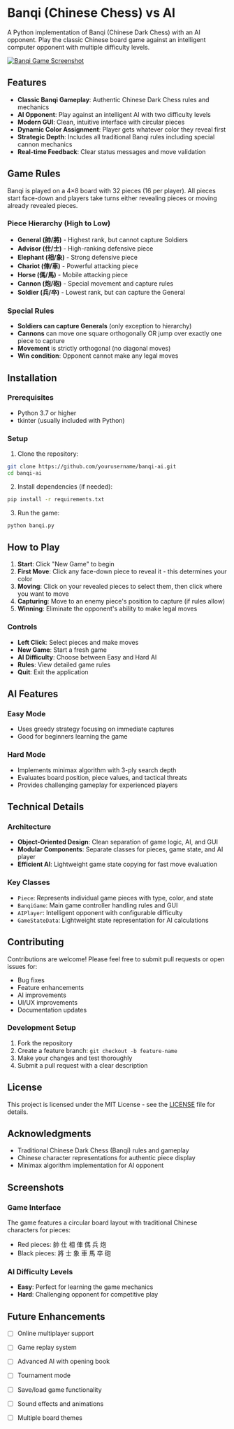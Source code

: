 # Banqi (Chinese Chess) vs AI

A Python implementation of Banqi (Chinese Dark Chess) with an AI opponent. Play the classic Chinese board game against an intelligent computer opponent with multiple difficulty levels.

[![Banqi Game Screenshot](screenshot.png)](https://github.com/lee-cheng-han/Banqi-Chinese-Chess-vs-AI/blob/31bb3bfbd97ec5b1079ab14ec913d312081c70cb/demo.png)

## Features

- **Classic Banqi Gameplay**: Authentic Chinese Dark Chess rules and mechanics
- **AI Opponent**: Play against an intelligent AI with two difficulty levels
- **Modern GUI**: Clean, intuitive interface with circular pieces
- **Dynamic Color Assignment**: Player gets whatever color they reveal first
- **Strategic Depth**: Includes all traditional Banqi rules including special cannon mechanics
- **Real-time Feedback**: Clear status messages and move validation

## Game Rules

Banqi is played on a 4×8 board with 32 pieces (16 per player). All pieces start face-down and players take turns either revealing pieces or moving already revealed pieces.

### Piece Hierarchy (High to Low)
- **General (帥/將)** - Highest rank, but cannot capture Soldiers
- **Advisor (仕/士)** - High-ranking defensive piece
- **Elephant (相/象)** - Strong defensive piece
- **Chariot (俥/車)** - Powerful attacking piece
- **Horse (傌/馬)** - Mobile attacking piece
- **Cannon (炮/砲)** - Special movement and capture rules
- **Soldier (兵/卒)** - Lowest rank, but can capture the General

### Special Rules
- **Soldiers can capture Generals** (only exception to hierarchy)
- **Cannons** can move one square orthogonally OR jump over exactly one piece to capture
- **Movement** is strictly orthogonal (no diagonal moves)
- **Win condition**: Opponent cannot make any legal moves

## Installation

### Prerequisites
- Python 3.7 or higher
- tkinter (usually included with Python)

### Setup
1. Clone the repository:
```bash
git clone https://github.com/yourusername/banqi-ai.git
cd banqi-ai
```

2. Install dependencies (if needed):
```bash
pip install -r requirements.txt
```

3. Run the game:
```bash
python banqi.py
```

## How to Play

1. **Start**: Click "New Game" to begin
2. **First Move**: Click any face-down piece to reveal it - this determines your color
3. **Moving**: Click on your revealed pieces to select them, then click where you want to move
4. **Capturing**: Move to an enemy piece's position to capture (if rules allow)
5. **Winning**: Eliminate the opponent's ability to make legal moves

### Controls
- **Left Click**: Select pieces and make moves
- **New Game**: Start a fresh game
- **AI Difficulty**: Choose between Easy and Hard AI
- **Rules**: View detailed game rules
- **Quit**: Exit the application

## AI Features

### Easy Mode
- Uses greedy strategy focusing on immediate captures
- Good for beginners learning the game

### Hard Mode
- Implements minimax algorithm with 3-ply search depth
- Evaluates board position, piece values, and tactical threats
- Provides challenging gameplay for experienced players

## Technical Details

### Architecture
- **Object-Oriented Design**: Clean separation of game logic, AI, and GUI
- **Modular Components**: Separate classes for pieces, game state, and AI player
- **Efficient AI**: Lightweight game state copying for fast move evaluation

### Key Classes
- `Piece`: Represents individual game pieces with type, color, and state
- `BanqiGame`: Main game controller handling rules and GUI
- `AIPlayer`: Intelligent opponent with configurable difficulty
- `GameStateData`: Lightweight state representation for AI calculations

## Contributing

Contributions are welcome! Please feel free to submit pull requests or open issues for:

- Bug fixes
- Feature enhancements
- AI improvements
- UI/UX improvements
- Documentation updates

### Development Setup
1. Fork the repository
2. Create a feature branch: `git checkout -b feature-name`
3. Make your changes and test thoroughly
4. Submit a pull request with a clear description

## License

This project is licensed under the MIT License - see the [LICENSE](LICENSE) file for details.

## Acknowledgments

- Traditional Chinese Dark Chess (Banqi) rules and gameplay
- Chinese character representations for authentic piece display
- Minimax algorithm implementation for AI opponent

## Screenshots

### Game Interface
The game features a circular board layout with traditional Chinese characters for pieces:
- Red pieces: 帥 仕 相 俥 傌 兵 炮
- Black pieces: 將 士 象 車 馬 卒 砲

### AI Difficulty Levels
- **Easy**: Perfect for learning the game mechanics
- **Hard**: Challenging opponent for competitive play

## Future Enhancements

- [ ] Online multiplayer support
- [ ] Game replay system
- [ ] Advanced AI with opening book
- [ ] Tournament mode
- [ ] Save/load game functionality
- [ ] Sound effects and animations
- [ ] Multiple board themes

